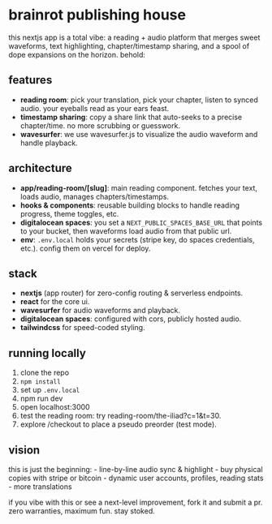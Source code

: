 # brainrot publishing house

this nextjs app is a total vibe: a reading + audio platform that merges sweet waveforms, text highlighting, chapter/timestamp sharing, and a spool of dope expansions on the horizon. behold:

## features

- **reading room**: pick your translation, pick your chapter, listen to synced audio. your eyeballs read as your ears feast.
- **timestamp sharing**: copy a share link that auto-seeks to a precise chapter/time. no more scrubbing or guesswork.
- **wavesurfer**: we use wavesurfer.js to visualize the audio waveform and handle playback.

## architecture

- **app/reading-room/[slug]**: main reading component. fetches your text, loads audio, manages chapters/timestamps.
- **hooks & components**: reusable building blocks to handle reading progress, theme toggles, etc.
- **digitalocean spaces**: you set a `NEXT_PUBLIC_SPACES_BASE_URL` that points to your bucket, then waveforms load audio from that public url.
- **env**: `.env.local` holds your secrets (stripe key, do spaces credentials, etc.). config them on vercel for deploy.

## stack

- **nextjs** (app router) for zero-config routing & serverless endpoints.
- **react** for the core ui.
- **wavesurfer** for audio waveforms and playback.
- **digitalocean spaces**: configured with cors, publicly hosted audio.
- **tailwindcss** for speed-coded styling.

## running locally

1. clone the repo
2. `npm install`
3. set up `.env.local`
4.	npm run dev
5.	open localhost:3000
6.	test the reading room: try reading-room/the-iliad?c=1&t=30.
7.	explore /checkout to place a pseudo preorder (test mode).

## vision

this is just the beginning:
	-	line-by-line audio sync & highlight
	-	buy physical copies with stripe or bitcoin
	-	dynamic user accounts, profiles, reading stats
    -	more translations

if you vibe with this or see a next-level improvement, fork it and submit a pr.
zero warranties, maximum fun. stay stoked.
